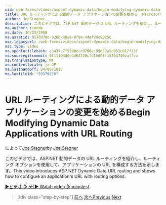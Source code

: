 ```yaml
---
uid: web-forms/videos/aspnet-dynamic-data/begin-modifying-dynamic-data-applications-with-url-routing
title: URL ルーティングによる動的データ アプリケーションの変更を始める |Microsoft Docs
author: JoeStagner
description: このビデオでは、ASP.NET 動的データの URL ルーティングを紹介し、ルーティング オプションを使用して、アプリケーションの URL を構成する方法を示します。
ms.author: riande
ms.date: 10/23/2008
ms.assetid: 9170d70c-928b-48a8-8f0a-4def9dc99256
msc.legacyurl: /web-forms/videos/aspnet-dynamic-data/begin-modifying-dynamic-data-applications-with-url-routing
msc.type: video
ms.openlocfilehash: c3437e7f5200ece9766ec89d22a5c051cb17f13f
ms.sourcegitcommit: 0f1119340e4464720cfd16d0ff15764746ea1fea
ms.translationtype: MT
ms.contentlocale: ja-JP
ms.lasthandoff: 04/09/2019
ms.locfileid: "59379236"
---
```

# <a name="begin-modifying-dynamic-data-applications-with-url-routing"></a><span data-ttu-id="93eca-103">URL ルーティングによる動的データ アプリケーションの変更を始める</span><span class="sxs-lookup"><span data-stu-id="93eca-103">Begin Modifying Dynamic Data Applications with URL Routing</span></span>

<span data-ttu-id="93eca-104">によって[Joe Stagner](https://github.com/JoeStagner)</span><span class="sxs-lookup"><span data-stu-id="93eca-104">by [Joe Stagner](https://github.com/JoeStagner)</span></span>

<span data-ttu-id="93eca-105">このビデオでは、ASP.NET 動的データの URL ルーティングを紹介し、ルーティング オプションを使用して、アプリケーションの URL を構成する方法を示します。</span><span class="sxs-lookup"><span data-stu-id="93eca-105">This video introduces ASP.NET Dynamic Data URL routing and shows how to configure an application's URL with routing options.</span></span>

[<span data-ttu-id="93eca-106">&#9654;ビデオ (5 分)</span><span class="sxs-lookup"><span data-stu-id="93eca-106">&#9654; Watch video (5 minutes)</span></span>](https://channel9.msdn.com/Blogs/ASP-NET-Site-Videos/begin-modifying-dynamic-data-applications-with-url-routing)

> [!div class="step-by-step"]
> <span data-ttu-id="93eca-107">[前へ](begin-editing-the-templates-in-aspnet-dynamic-data-applications.md)
> [次へ](enable-in-line-editing-in-aspnet-dynamic-data-applications.md)</span><span class="sxs-lookup"><span data-stu-id="93eca-107">[Previous](begin-editing-the-templates-in-aspnet-dynamic-data-applications.md)
[Next](enable-in-line-editing-in-aspnet-dynamic-data-applications.md)</span></span>
